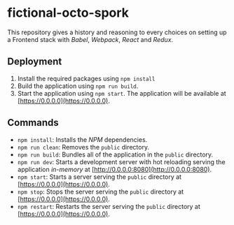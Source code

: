 # fictional-octo-spork

This repository gives a history and reasoning to every choices on setting up a Frontend stack with *Babel*, *Webpack*, *React* and *Redux*.

## Deployment

1. Install the required packages using `npm install`
2. Build the application using `npm run build`.
3. Start the application using `npm start`. The application will be available at [https://0.0.0.0](https://0.0.0.0).

## Commands

* `npm install`: Installs the *NPM* dependencies.
* `npm run clean`: Removes the `public` directory.
* `npm run build`: Bundles all of the application in the `public` directory.
* `npm run dev`: Starts a development server with hot reloading serving the application *in-memory* at [http://0.0.0.0:8080](http://0.0.0.0:8080).
* `npm start`: Starts a server serving the `public` directory at [https://0.0.0.0](https://0.0.0.0).
* `npm stop`: Stops the server serving the `public` directory at [https://0.0.0.0](https://0.0.0.0).
* `npm restart`: Restarts the server serving the `public` directory at [https://0.0.0.0](https://0.0.0.0).
